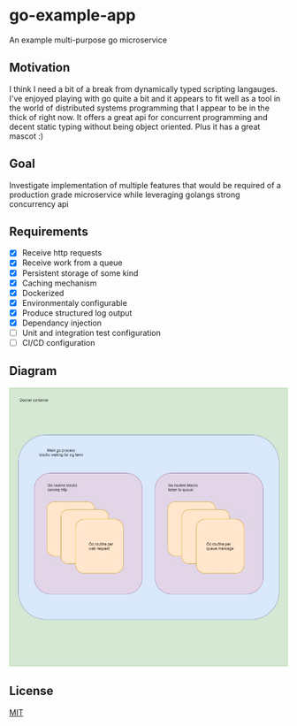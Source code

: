 # go-example-app

An example multi-purpose go microservice

## Motivation

I think I need a bit of a break from dynamically typed scripting langauges. I've enjoyed playing with go quite a bit and it appears to fit well as a tool in the world of distributed systems programming that I appear to be in the thick of right now. It offers a great api for concurrent programming and decent static typing without being object oriented. Plus it has a great mascot :)

## Goal

Investigate implementation of multiple features that would be required of a production grade microservice while leveraging golangs strong concurrency api

## Requirements

- [x] Receive http requests 
- [x] Receive work from a queue
- [x] Persistent storage of some kind
- [X] Caching mechanism
- [x] Dockerized
- [x] Environmentaly configurable
- [x] Produce structured log output
- [x] Dependancy injection
- [ ] Unit and integration test configuration
- [ ] CI/CD configuration

## Diagram
![plot](diagram.jpg)

## License
[MIT](https://choosealicense.com/licenses/mit/)